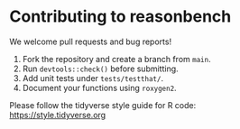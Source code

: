 # Contributing to reasonbench

We welcome pull requests and bug reports!

1. Fork the repository and create a branch from `main`.
2. Run `devtools::check()` before submitting.
3. Add unit tests under `tests/testthat/`.
4. Document your functions using `roxygen2`.

Please follow the tidyverse style guide for R code:
<https://style.tidyverse.org>
